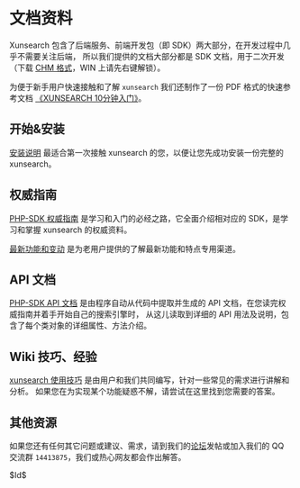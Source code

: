 文档资料
========

Xunsearch 包含了后端服务、前端开发包（即 SDK）两大部分，在开发过程中几乎不需要关注后端，
所以我们提供的文档大部分都是 SDK 文档，用于二次开发（下载 [CHM 格式][8]，WIN 上请先右键解锁）。

为便于新手用户快速接触和了解 `xunsearch` 我们还制作了一份 PDF 格式的快速参考文档
[《XUNSEARCH 10分钟入门》][7]。

开始&安装
---------

[安装说明][2] 最适合第一次接触 xunsearch 的您，以便让您先成功安装一份完整的 xunsearch。


权威指南
--------

[PHP-SDK 权威指南][1] 是学习和入门的必经之路，它全面介绍相对应的 SDK，是学习和掌握 xunsearch 
的权威资料。

[最新功能和变动][6] 是为老用户提供的了解最新功能和特点专用渠道。


API 文档
---------

[PHP-SDK API 文档][3] 是由程序自动从代码中提取并生成的 API 文档，在您读完权威指南并着手开始自己的搜索引擎时，
从这儿读取到详细的 API 用法及说明，包含了每个类对象的详细属性、方法介绍。


Wiki 技巧、经验
--------------

[xunsearch 使用技巧][4] 是由用户和我们共同编写，针对一些常见的需求进行讲解和分析。
如果您在为实现某个功能疑惑不解，请尝试在这里找到您需要的答案。


其他资源
--------

如果您还有任何其它问题或建议、需求，请到我们的[论坛][5]发帖或加入我们的 QQ 交流群 `14413875`，我们或热心网友都会作出解答。


[1]: http://www.xunsearch.com/doc/php/guide/start.overview
[2]: http://www.xunsearch.com/doc/php/guide/start.installation
[3]: http://www.xunsearch.com/doc/php/api/index 
[4]: http://bbs.xunsearch.com/forumdisplay.php?fid=4
[5]: http://bbs.xunsearch.com/
[6]: http://www.xunsearch.com/doc/php/guide/start.changelog
[7]: http://www.xunsearch.com/download/xs_quickstart.pdf
[8]: http://www.xunsearch.com/download/xs_php_manual.chm

<div class="revision">$Id$</div>
